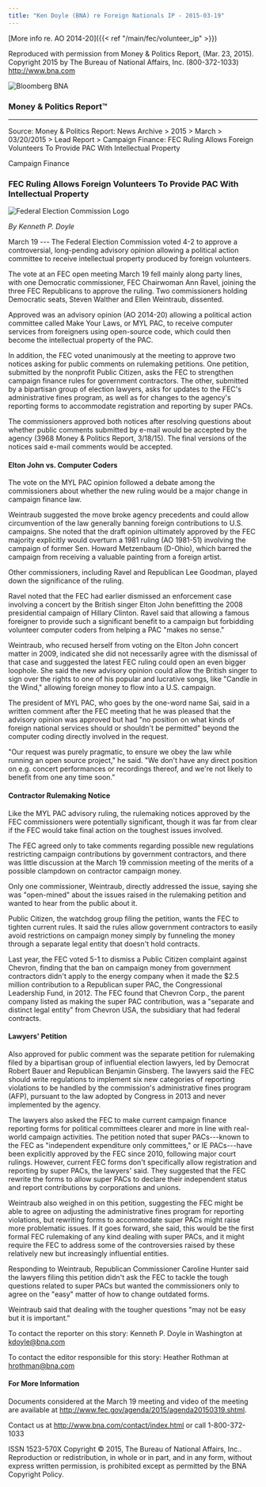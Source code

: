 ```yaml
---
title: "Ken Doyle (BNA) re Foreign Nationals IP - 2015-03-19"
---
```


[More info re. AO 2014-20]({{< ref "/main/fec/volunteer_ip" >}})

Reproduced with permission from Money & Politics Report, (Mar. 23,
2015).
Copyright 2015 by The Bureau of National Affairs, Inc. (800-372-1033)
<http://www.bna.com>

![Bloomberg BNA](bloomberg_bna_250_100.png)
<!--  width: 125, height: 50 -->

### Money & Politics Report™

------------------------------------------------------------------------

Source: Money & Politics Report: News
Archive > 2015 > March > 03/20/2015 > Lead Report > Campaign
Finance: FEC Ruling Allows Foreign Volunteers To Provide PAC With
Intellectual Property

Campaign Finance

### FEC Ruling Allows Foreign Volunteers To Provide PAC With Intellectual Property

![Federal Election Commission Logo](fec_480.png)
<!-- 120x120 -->

*By Kenneth P. Doyle*

March 19 --- The Federal Election Commission voted 4-2 to approve a
controversial, long-pending advisory opinion allowing a political action
committee to receive intellectual property produced by foreign
volunteers.

The vote at an FEC open meeting March 19 fell mainly along party lines,
with one Democratic commissioner, FEC Chairwoman Ann Ravel, joining the
three FEC Republicans to approve the ruling. Two commissioners holding
Democratic seats, Steven Walther and Ellen Weintraub, dissented.

Approved was an advisory opinion (AO 2014-20) allowing a political
action committee called Make Your Laws, or MYL PAC, to receive computer
services from foreigners using open-source code, which could then become
the intellectual property of the PAC.

In addition, the FEC voted unanimously at the meeting to approve two
notices asking for public comments on rulemaking petitions. One
petition, submitted by the nonprofit Public Citizen, asks the FEC to
strengthen campaign finance rules for government contractors. The other,
submitted by a bipartisan group of election lawyers, asks for updates to
the FEC's administrative fines program, as well as for changes to the
agency's reporting forms to accommodate registration and reporting by
super PACs.

The commissioners approved both notices after resolving questions about
whether public comments submitted by e-mail would be accepted by the
agency (3968 Money & Politics Report, 3/18/15). The final versions of
the notices said e-mail comments would be accepted.

#### Elton John vs. Computer Coders

The vote on the MYL PAC opinion followed a debate among the
commissioners about whether the new ruling would be a major change in
campaign finance law.

Weintraub suggested the move broke agency precedents and could allow
circumvention of the law generally banning foreign contributions to U.S.
campaigns. She noted that the draft opinion ultimately approved by the
FEC majority explicitly would overturn a 1981 ruling (AO 1981-51)
involving the campaign of former Sen. Howard Metzenbaum (D-Ohio), which
barred the campaign from receiving a valuable painting from a foreign
artist.

Other commissioners, including Ravel and Republican Lee Goodman, played
down the significance of the ruling.

Ravel noted that the FEC had earlier dismissed an enforcement case
involving a concert by the British singer Elton John benefitting the
2008 presidential campaign of Hillary Clinton. Ravel said that allowing
a famous foreigner to provide such a significant benefit to a campaign
but forbidding volunteer computer coders from helping a PAC "makes no
sense."

Weintraub, who recused herself from voting on the Elton John concert
matter in 2009, indicated she did not necessarily agree with the
dismissal of that case and suggested the latest FEC ruling could open an
even bigger loophole. She said the new advisory opinion could allow the
British singer to sign over the rights to one of his popular and
lucrative songs, like "Candle in the Wind," allowing foreign money to
flow into a U.S. campaign.

The president of MYL PAC, who goes by the one-word name Sai, said in a
written comment after the FEC meeting that he was pleased that the
advisory opinion was approved but had "no position on what kinds of
foreign national services should or shouldn't be permitted" beyond the
computer coding directly involved in the request.

"Our request was purely pragmatic, to ensure we obey the law while
running an open source project," he said. "We don't have any direct
position on e.g. concert performances or recordings thereof, and we're
not likely to benefit from one any time soon."

#### Contractor Rulemaking Notice

Like the MYL PAC advisory ruling, the rulemaking notices approved by the
FEC commissioners were potentially significant, though it was far from
clear if the FEC would take final action on the toughest issues
involved.

The FEC agreed only to take comments regarding possible new regulations
restricting campaign contributions by government contractors, and there
was little discussion at the March 19 commission meeting of the merits
of a possible clampdown on contractor campaign money.

Only one commissioner, Weintraub, directly addressed the issue, saying
she was "open-mined" about the issues raised in the rulemaking petition
and wanted to hear from the public about it.

Public Citizen, the watchdog group filing the petition, wants the FEC to
tighten current rules. It said the rules allow government contractors to
easily avoid restrictions on campaign money simply by funneling the
money through a separate legal entity that doesn't hold contracts.

Last year, the FEC voted 5-1 to dismiss a Public Citizen complaint
against Chevron, finding that the ban on campaign money from government
contractors didn't apply to the energy company when it made the $2.5
million contribution to a Republican super PAC, the Congressional
Leadership Fund, in 2012. The FEC found that Chevron Corp., the parent
company listed as making the super PAC contribution, was a "separate and
distinct legal entity" from Chevron USA, the subsidiary that had federal
contracts.

#### Lawyers' Petition

Also approved for public comment was the separate petition for
rulemaking filed by a bipartisan group of influential election lawyers,
led by Democrat Robert Bauer and Republican Benjamin Ginsberg. The
lawyers said the FEC should write regulations to implement six new
categories of reporting violations to be handled by the commission's
administrative fines program (AFP), pursuant to the law adopted by
Congress in 2013 and never implemented by the agency.

The lawyers also asked the FEC to make current campaign finance
reporting forms for political committees clearer and more in line with
real-world campaign activities. The petition noted that super
PACs---known to the FEC as "independent expenditure only committees," or
IE PACs---have been explicitly approved by the FEC since 2010, following
major court rulings. However, current FEC forms don't specifically
allow registration and reporting by super PACs, the lawyers' said. They
suggested that the FEC rewrite the forms to allow super PACs to declare
their independent status and report contributions by corporations and
unions.

Weintraub also weighed in on this petition, suggesting the FEC might be
able to agree on adjusting the administrative fines program for
reporting violations, but rewriting forms to accommodate super PACs
might raise more problematic issues. If it goes forward, she said, this
would be the first formal FEC rulemaking of any kind dealing with super
PACs, and it might require the FEC to address some of the controversies
raised by these relatively new but increasingly influential entities.

Responding to Weintraub, Republican Commissioner Caroline Hunter said
the lawyers filing this petition didn't ask the FEC to tackle the tough
questions related to super PACs but wanted the commissioners only to
agree on the "easy" matter of how to change outdated forms.

Weintraub said that dealing with the tougher questions "may not be easy
but it is important."

To contact the reporter on this story: Kenneth P. Doyle in Washington at
<kdoyle@bna.com>

To contact the editor responsible for this story: Heather Rothman at
<hrothman@bna.com>

#### For More Information

Documents considered at the March 19 meeting and video of the meeting
are available at <http://www.fec.gov/agenda/2015/agenda20150319.shtml>.

Contact us at <http://www.bna.com/contact/index.html> or call 1-800-372-1033

ISSN 1523-570X
Copyright © 2015, The Bureau of National Affairs, Inc.. Reproduction or
redistribution, in whole or in part, and in any form, without express
written permission, is prohibited except as permitted by the BNA
Copyright Policy.

